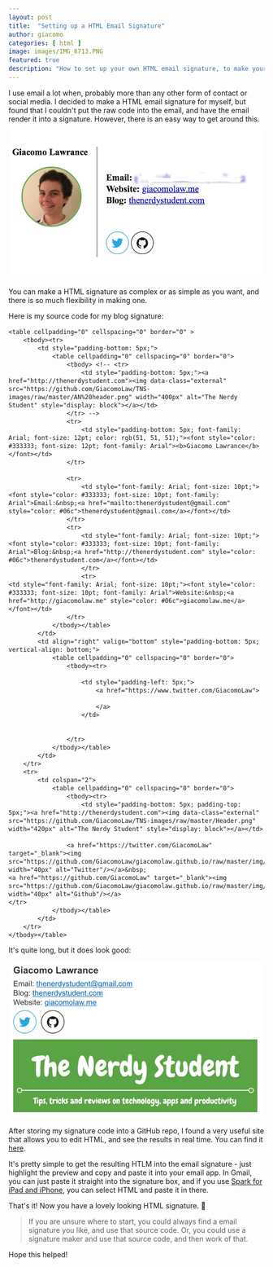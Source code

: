 ```yaml
---
layout: post
title:  "Setting up a HTML Email Signature"
author: giacomo
categories: [ html ]
image: images/IMG_8713.PNG
featured: true
description: "How to set up your own HTML email signature, to make your emails look better and more professional."
---
```


I use email a lot when, probably more than any other form of contact or social media. I decided to make a HTML email signature for myself, but found that I couldn't put the raw code into the email, and have the email render it into a signature. However, there is an easy way to get around this.

![My personal email signature](https://github.com/GiacomoLaw/blog/raw/master/images/FullSizeRender.jpeg "My personal email signature")

You can make a HTML signature as complex or as simple as you want, and there is so much flexibility in making one.

Here is my source code for my blog signature:

```
<table cellpadding="0" cellspacing="0" border="0" >
    <tbody><tr>
        <td style="padding-bottom: 5px;">
            <table cellpadding="0" cellspacing="0" border="0">
                <tbody> <!-- <tr>
                    <td style="padding-bottom: 5px;"><a href="http://thenerdystudent.com"><img data-class="external" src="https://github.com/GiacomoLaw/TNS-images/raw/master/AN%20header.png" width="400px" alt="The Nerdy Student" style="display: block"></a></td>
                </tr> -->
                <tr>
                    <td style="padding-bottom: 5px; font-family: Arial; font-size: 12pt; color: rgb(51, 51, 51);"><font style="color: #333333; font-size: 12pt; font-family: Arial"><b>Giacomo Lawrance</b></font></td>
                </tr>
                
                <tr>
                    <td style="font-family: Arial; font-size: 10pt;"><font style="color: #333333; font-size: 10pt; font-family: Arial">Email:&nbsp;<a href="mailto:thenerdystudent@gmail.com" style="color: #06c">thenerdystudent@gmail.com</a></font></td>
                </tr>
                <tr>
                    <td style="font-family: Arial; font-size: 10pt;"><font style="color: #333333; font-size: 10pt; font-family: Arial">Blog:&nbsp;<a href="http://thenerdystudent.com" style="color: #06c">thenerdystudent.com</a></font></td>
                    </tr>
                    <tr>
<td style="font-family: Arial; font-size: 10pt;"><font style="color: #333333; font-size: 10pt; font-family: Arial">Website:&nbsp;<a href="http://giacomolaw.me" style="color: #06c">giacomolaw.me</a></font></td>
                </tr>
            </tbody></table>
        </td>
        <td align="right" valign="bottom" style="padding-bottom: 5px; vertical-align: bottom;">
            <table cellpadding="0" cellspacing="0" border="0">
                <tbody><tr>
                    
                    <td style="padding-left: 5px;">
                        <a href="https://www.twitter.com/GiacomoLaw">
                            
                        </a>
                    </td>
                    
                    
                </tr>
            </tbody></table>
        </td>
    </tr>
    <tr>
        <td colspan="2">
            <table cellpadding="0" cellspacing="0" border="0">
                <tbody><tr>
                    <td style="padding-bottom: 5px; padding-top: 5px;"><a href="http://thenerdystudent.com"><img data-class="external" src="https://github.com/GiacomoLaw/TNS-images/raw/master/Header.png" width="420px" alt="The Nerdy Student" style="display: block"></a></td>
                
                <a href="https://twitter.com/GiacomoLaw" target="_blank"><img src="https://github.com/GiacomoLaw/giacomolaw.github.io/raw/master/img/twitter.png" width="40px" alt="Twitter"/></a>&nbsp;
<a href="https://github.com/GiacomoLaw" target="_blank"><img src="https://github.com/GiacomoLaw/giacomolaw.github.io/raw/master/img/Github.png" width="40px" alt="Github"/></a> 
</tr>
            </tbody></table>
        </td>
    </tr>
</tbody></table>
```

It's quite long, but it does look good:

![Blog email signature](https://github.com/GiacomoLaw/blog/raw/master/images/IMG_8713.PNG "My blog email signature")

After storing my signature code into a GitHub repo, I found a very useful site that allows you to edit HTML, and see the results in real time. You can find it [here](http://htmledit.squarefree.com). 

It's pretty simple to get the resulting HTLM into the email signature - just highlight the preview and copy and paste it into your email app. In Gmail, you can just paste it straight into the signature box, and if you use [Spark for iPad and iPhone](https://itunes.apple.com/gb/app/spark-love-your-email-again/id997102246?mt=8), you can select HTML and paste it in there. 

That's it! Now you have a lovely looking HTML signature. 🙂 

> If you are unsure where to start, you could always find a email signature you like, and use that source code. Or, you could use a signature maker and use that source code, and then work of that.

Hope this helped!
